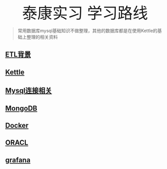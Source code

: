 <div align='center' ><font size='40'>泰康实习 学习路线</font></div>

> 常用数据库mysql基础知识不做整理，其他的数据库都是在使用Kettle的基础上整理的相关资料

## [ETL背景](实习总结/ETL.md)
## [Kettle](实习总结/KETTLE.md)
## [Mysql连接相关](实习总结/mysql.md)
## [MongoDB](实习总结/MongoDB.md)
## [Docker](实习总结/Docker.md)
## [ORACL](实习总结/ORACL.md)
## [grafana](实习总结/grafana.md)









